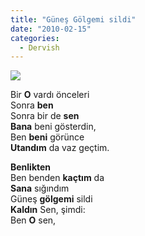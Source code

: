 ```yaml
---
title: "Güneş Gölgemi sildi"
date: "2010-02-15"
categories: 
  - Dervish
---
```


![](../uploads/image/gun.jpg)

Bir **O** vardı önceleri  
Sonra **ben**  
Sonra bir de **sen**  
**Bana** beni gösterdin,  
Ben **beni** görünce  
**Utandım** da vaz geçtim.

**Benlikten**  
Ben benden **kaçtım** da  
**Sana** sığındım  
Güneş **gölgemi** sildi  
**Kaldın** Sen, şimdi:  
Ben **O** sen,
